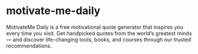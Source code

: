 # motivate-me-daily
MotivateMe Daily is a free motivational quote generator that inspires you every time you visit. Get handpicked quotes from the world’s greatest minds — and discover life-changing tools, books, and courses through our trusted recommendations.
